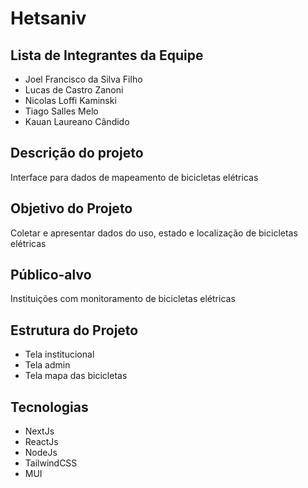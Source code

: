 # Hetsaniv

## Lista de Integrantes da Equipe
- Joel Francisco da Silva Filho
- Lucas de Castro Zanoni
- Nicolas Loffi Kaminski
- Tiago Salles Melo
- Kauan Laureano Cândido

## Descrição do projeto
Interface para dados de mapeamento de bicicletas elétricas

## Objetivo do Projeto
Coletar e apresentar dados do uso, estado e localização de bicicletas elétricas

## Público-alvo
Instituições com monitoramento de bicicletas elétricas

## Estrutura do Projeto
- Tela institucional
- Tela admin
- Tela mapa das bicicletas

## Tecnologias
- NextJs
- ReactJs
- NodeJs
- TailwindCSS
- MUI
